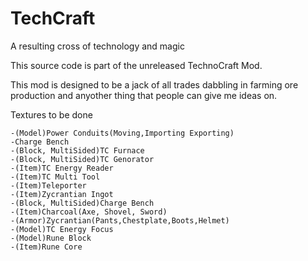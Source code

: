 TechCraft
=========

A resulting cross of technology and magic

This source code is part of the unreleased TechnoCraft Mod. 

This mod is designed to be a jack of all trades dabbling in farming ore production and anyother thing that people can give me ideas on.

Textures to be done

	-(Model)Power Conduits(Moving,Importing Exporting)
	-Charge Bench
	-(Block, MultiSided)TC Furnace
	-(Block, MultiSided)TC Genorator
	-(Item)TC Energy Reader
	-(Item)TC Multi Tool
	-(Item)Teleporter
	-(Item)Zycrantian Ingot
	-(Block, MultiSided)Charge Bench
	-(Item)Charcoal(Axe, Shovel, Sword)
	-(Armor)Zycrantian(Pants,Chestplate,Boots,Helmet)
	-(Model)TC Energy Focus
	-(Model)Rune Block
	-(Item)Rune Core